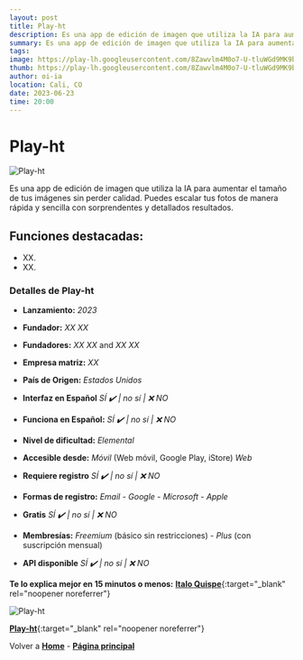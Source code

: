 ```yaml
---
layout: post
title: Play-ht
description: Es una app de edición de imagen que utiliza la IA para aumentar el tamaño de tus imágenes sin perder calidad.
summary: Es una app de edición de imagen que utiliza la IA para aumentar el tamaño de tus imágenes sin perder calidad. Puedes escalar tus fotos de manera rápida y sencilla con sorprendentes y detallados resultados.
tags:
image: https://play-lh.googleusercontent.com/8Zawvlm4M0o7-U-tluWGd9MK9bJg8gIbvEt8xOunQkwayQcikKhjeoxRbsH6g55Yvwcc
thumb: https://play-lh.googleusercontent.com/8Zawvlm4M0o7-U-tluWGd9MK9bJg8gIbvEt8xOunQkwayQcikKhjeoxRbsH6g55Yvwcc
author: oi-ia
location: Cali, CO
date: 2023-06-23
time: 20:00
---
```


# Play-ht

![Play-ht](https://play-lh.googleusercontent.com/8Zawvlm4M0o7-U-tluWGd9MK9bJg8gIbvEt8xOunQkwayQcikKhjeoxRbsH6g55Yvwcc)

Es una app de edición de imagen que utiliza la IA para aumentar el tamaño de tus imágenes sin perder calidad. Puedes escalar tus fotos de manera rápida y sencilla con sorprendentes y detallados resultados.

## Funciones destacadas:

- XX.
- XX.

### Detalles de Play-ht

- **Lanzamiento:**
  _2023_

- **Fundador:**
  _XX XX_
- **Fundadores:**
  _XX XX_ and _XX XX_

- **Empresa matriz:**
  _XX_

- **País de Origen:**
  _Estados Unidos_

- **Interfaz en Español**
  _SÍ ✔️ | no_
  _sí | ❌ NO_

- **Funciona en Español:**
  _SÍ ✔️ | no_
  _sí | ❌ NO_

- **Nivel de dificultad:**
  _Elemental_

- **Accesible desde:**
  _Móvil_ (Web móvil, Google Play, iStore)
  _Web_

- **Requiere registro**
  _SÍ ✔️ | no_
  _sí | ❌ NO_

- **Formas de registro:**
  _Email_ - _Google_ - _Microsoft_ - _Apple_

- **Gratis**
  _SÍ ✔️ | no_
  _sí | ❌ NO_

- **Membresías:**
  _Freemium_ (básico sin restricciones) - _Plus_ (con suscripción mensual)

- **API disponible**
  _SÍ ✔️ | no_
  _sí | ❌ NO_

**Te lo explica mejor en 15 minutos o menos:**
[**Italo Quispe**](https://www.youtube.com/watch?v=O1XDM9Y-8Xw){:target="\_blank" rel="noopener noreferrer"}

![Play-ht](https://play-lh.googleusercontent.com/8Zawvlm4M0o7-U-tluWGd9MK9bJg8gIbvEt8xOunQkwayQcikKhjeoxRbsH6g55Yvwcc)

[**Play-ht**](https://play.ht/?via=leo-messi&gclid=CjwKCAjwq4imBhBQEiwA9Nx1BjGJbfQV6w44eWribjlSCpCUuWtQbn42VA3nx2Laxoc126FeNikoZBoCnOoQAvD_BwE){:target="\_blank" rel="noopener noreferrer"}

Volver a [**Home**](https://lucfreelance.github.io/board/) -
[**Página principal**](https://oportunidadesilimitadas.com)
